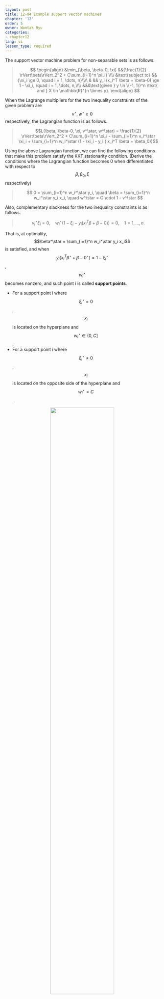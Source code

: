 ```yaml
---
layout: post
title: 12-04 Example support vector machines
chapter: '12'
order: 5
owner: Wontak Ryu
categories:
- chapter12
lang: vi
lesson_type: required
---
```


<script type="text/x-mathjax-config">
MathJax.Hub.Config({
    displayAlign: "center"
});
</script>

The support vector machine problem for non-separable sets is as follows.

>$$
>\begin{align}
>    &\min_{\beta, \beta-0, \xi} &&{\frac{1}{2} \rVert\beta\rVert_2^2 + C\sum_{i=1}^n \xi_i} \\\\
>    &\text{subject to} &&{\xi_i \ge 0, \quad i = 1, \dots, n}\\\\
>    & && y_i (x_i^T \beta + \beta-0) \ge 1 - \xi_i, \quad i = 1, \dots, n,\\\\
>&&&\text{given } y \in \{-1, 1\}^n \text{ and } X \in \mathbb{R}^{n \times p}.
>\end{align}
>$$

When the Lagrange multipliers for the two inequality constraints of the given problem are $$v^\star, w^\star \geq 0$$ respectively, the Lagrangian function is as follows.
>$$L(\beta, \beta-0, \xi, v^\star, w^\star) = \frac{1}{2} \rVert\beta\rVert_2^2 + C\sum_{i=1}^n \xi_i - \sum_{i=1}^n v_i^\star \xi_i + \sum_{i=1}^n w_i^\star (1 - \xi_i - y_i ( x_i^T \beta + \beta_0))$$

Using the above Lagrangian function, we can find the following conditions that make this problem satisfy the KKT stationarity condition. (Derive the conditions where the Lagrangian function becomes 0 when differentiated with respect to $$\beta, \beta_0, \xi$$ respectively)
>$$
>0 = \sum_{i=1}^n w_i^\star y_i, \quad \beta = \sum_{i=1}^n w_i^\star y_i x_i, \quad w^\star = C \cdot 1 - v^\star
>$$

Also, complementary slackness for the two inequality constraints is as follows.
> $$
> v_i^\star \xi_i = 0, \quad w_i^\star (1 - \xi_i - y_i (x_i^T \beta + \beta-0)) =0, \quad 1 = 1, \dots, n.
> $$

That is, at optimality, $$\beta^\star = \sum_{i=1}^n w_i^\star y_i x_i$$ is satisfied, and when $$y_i (x_i^T \beta^\star + \beta-0^\star) = 1 - \xi_i^\star$$, $$w_i^\star$$ becomes nonzero, and such point i is called **support points**.

* For a support point i where $$\xi_i^\star = 0$$, $$x_i$$ is located on the hyperplane and $$w_i^\star \in (0, C]$$.
* For a support point i where $$\xi_i^\star \neq 0$$, $$x_i$$ is located on the opposite side of the hyperplane and $$w_i^\star = C$$.

<figure class="image" style="align: center;">
<p align="center">
 <img src="{{ site.baseurl }}/img/chapter_img/chapter12/svm.png" alt="" width="70%" height="70%">
 <figcaption style="text-align: center;">$$ \text{[Fig1] Illustration of support points with }\ \xi^\star \neq 0 \text{ [3]}$$ </figcaption>
</p>
</figure>

SVM문제를 최적화 하기 전, non-support points를 걸러내는데 위 방법을 이용할 수 있다 (non-support points를 걸러냄으로써 계산 효율을 높일 수 있다). 사실 KKT conditions는 이 문제의 solution을 도출하기 위한 직접적인 역할을 하지는 않지만, 우리는 이를 통해 SVM 문제를 더 잘 이해하기 위한 직관을 얻을 수 있다 [3].
